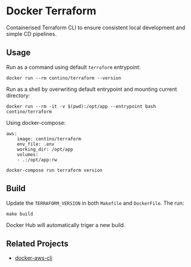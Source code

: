 # Docker Terraform
Containerised Terraform CLI to ensure consistent local development and simple CD pipelines.

## Usage
Run as a command using default `terraform` entrypoint:

    docker run --rm contino/terraform --version

Run as a shell by overwriting default entrypoint and mounting current directory:

    docker run --rm -it -v $(pwd):/opt/app --entrypoint bash contino/terraform

Using docker-compose:

    aws:
        image: contino/terraform
        env_file: .env
        working_dir: /opt/app
        volumes:
        - .:/opt/app:rw

    docker-compose run terraform version

## Build 
Update the `TERRAFORM_VERSION` in both `Makefile` and `DockerFile`. The run:

    make build

Docker Hub will automatically triger a new build.

## Related Projects

- [docker-aws-cli](https://github.com/contino/docker-aws-cli)